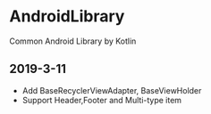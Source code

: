 # AndroidLibrary
Common Android Library by Kotlin
## 2019-3-11
* Add BaseRecyclerViewAdapter, BaseViewHolder
* Support Header,Footer and Multi-type item

